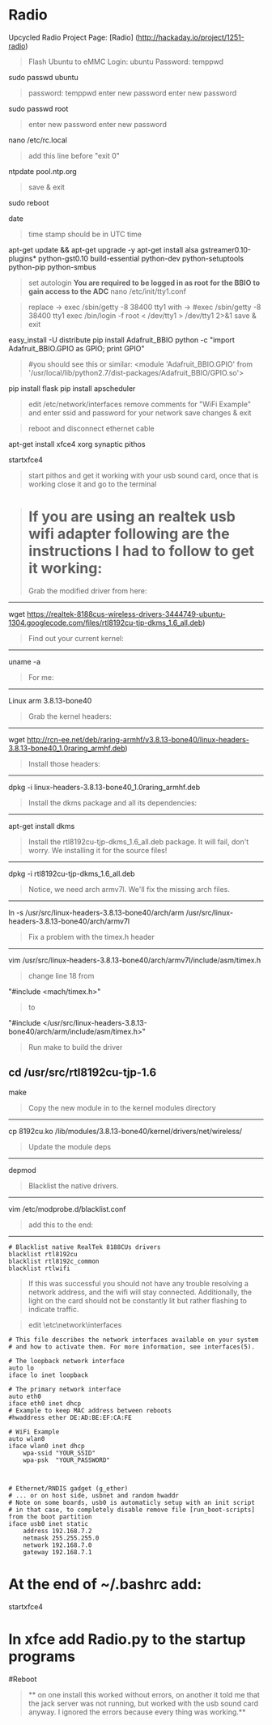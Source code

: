 Radio
=====

Upcycled Radio 
Project Page: [Radio] (http://hackaday.io/project/1251-radio)
>Flash Ubuntu to eMMC
>Login: ubuntu
>Password: temppwd
 
sudo passwd ubuntu
>password: temppwd
>enter new password
>enter new password
 
sudo passwd root
>enter new password
>enter new password
 
nano /etc/rc.local
>add this line before "exit 0" 

ntpdate pool.ntp.org

>save & exit
 
sudo reboot
 
date
>time stamp should be in UTC time
 
apt-get update && apt-get upgrade -y
apt-get install alsa gstreamer0.10-plugins* python-gst0.10 build-essential python-dev python-setuptools python-pip python-smbus
 
>set autologin **You are required to be logged in as root for the BBIO to gain access to the ADC**
nano /etc/init/tty1.conf
 
>replace -> exec /sbin/getty -8 38400 tty1
>with -> #exec /sbin/getty -8 38400 tty1
>        exec /bin/login -f root < /dev/tty1 > /dev/tty1 2>&1
>save & exit
 
easy_install -U distribute
pip install Adafruit_BBIO
python -c "import Adafruit_BBIO.GPIO as GPIO; print GPIO"
 
>#you should see this or similar:
>\<module 'Adafruit_BBIO.GPIO' from '/usr/local/lib/python2.7/dist-packages/Adafruit_BBIO/GPIO.so'\>
 
pip install flask
pip install apscheduler
 
>edit /etc/network/interfaces
>remove comments for "WiFi Example" and enter ssid and password for your network
>save changes & exit
 
>reboot and disconnect ethernet cable
 
apt-get install xfce4 xorg synaptic pithos
 
startxfce4
 
>start pithos and get it working with your usb sound card, once that is working close it and go to the terminal 


># If you are using an realtek usb wifi adapter following are the instructions I had to follow to get it working:
>Grab the modified driver from here:
---

wget https://realtek-8188cus-wireless-drivers-3444749-ubuntu-1304.googlecode.com/files/rtl8192cu-tjp-dkms_1.6_all.deb)

>Find out your current kernel:
---

uname -a

>For me:
---

Linux arm 3.8.13-bone40

>Grab the kernel headers:
---

wget http://rcn-ee.net/deb/raring-armhf/v3.8.13-bone40/linux-headers-3.8.13-bone40_1.0raring_armhf.deb)

>Install those headers:
---

dpkg -i linux-headers-3.8.13-bone40_1.0raring_armhf.deb

>Install the dkms package and all its dependencies:
---

apt-get install dkms

>Install the rtl8192cu-tjp-dkms_1.6_all.deb package. It will fail, don't worry. We installing it for the source files!
---

dpkg -i rtl8192cu-tjp-dkms_1.6_all.deb

>Notice, we need arch armv7l. We'll fix the missing arch files.
---

ln -s /usr/src/linux-headers-3.8.13-bone40/arch/arm /usr/src/linux-headers-3.8.13-bone40/arch/armv7l

>Fix a problem with the timex.h header
---

vim /usr/src/linux-headers-3.8.13-bone40/arch/armv7l/include/asm/timex.h

>change line 18 from

"#include \<mach/timex.h\>"

>to

"#include \</usr/src/linux-headers-3.8.13-bone40/arch/arm/include/asm/timex.h\>"

>Run make to build the driver

cd /usr/src/rtl8192cu-tjp-1.6
---
make

>Copy the new module in to the kernel modules directory
---

cp 8192cu.ko /lib/modules/3.8.13-bone40/kernel/drivers/net/wireless/

>Update the module deps
---

depmod

>Blacklist the native drivers.
---

vim /etc/modprobe.d/blacklist.conf

>add this to the end:
---

```
# Blacklist native RealTek 8188CUs drivers
blacklist rtl8192cu
blacklist rtl8192c_common
blacklist rtlwifi
```

>If this was successful you should not have any trouble resolving a network address, and the wifi will stay connected.  Additionally, the light on the card should not be constantly lit but rather flashing to indicate traffic.

>edit \etc\network\interfaces

```
# This file describes the network interfaces available on your system
# and how to activate them. For more information, see interfaces(5).

# The loopback network interface
auto lo
iface lo inet loopback

# The primary network interface
auto eth0
iface eth0 inet dhcp
# Example to keep MAC address between reboots
#hwaddress ether DE:AD:BE:EF:CA:FE

# WiFi Example
auto wlan0
iface wlan0 inet dhcp
    wpa-ssid "YOUR_SSID"
    wpa-psk  "YOUR_PASSWORD"
    


# Ethernet/RNDIS gadget (g_ether)
# ... or on host side, usbnet and random hwaddr
# Note on some boards, usb0 is automaticly setup with an init script
# in that case, to completely disable remove file [run_boot-scripts] from the boot partition
iface usb0 inet static
    address 192.168.7.2
    netmask 255.255.255.0
    network 192.168.7.0
    gateway 192.168.7.1
```

# At the end of ~/.bashrc add:

startxfce4

# In xfce add Radio.py to the startup programs

#Reboot
 
>** on one install this worked without errors, on another it told me that the jack server was not running, but worked with the usb sound card anyway.  I ignored the errors because every thing was working.**
